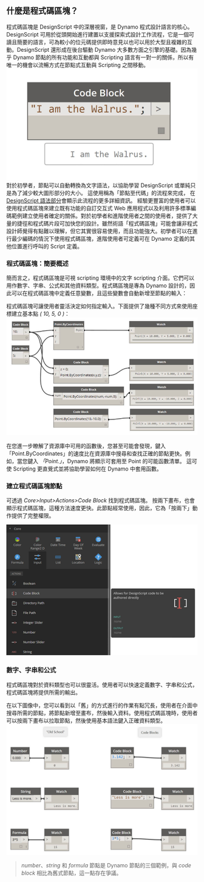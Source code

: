 

## 什麼是程式碼區塊？

程式碼區塊是 DesignScript 中的深層視窗，是 Dynamo 程式設計語言的核心。DesignScript 可用於從頭開始進行建置以支援探索式設計工作流程，它是一個可讀且簡要的語言，可為較小的位元碼提供即時意見以也可以用於大型且複雜的互動。DesignScript 還形成在後台驅動 Dynamo 大多數方面之引擎的基礎。因為幾乎 Dynamo 節點的所有功能和互動都與 Scripting 語言有一對一的關係，所以有唯一的機會以流暢方式在節點式互動與 Scripting 之間移動。![程式碼區塊簡介](images/7-1/daisy.jpg) 對於初學者，節點可以自動轉換為文字語法，以協助學習 DesignScript 或單純只是為了減少較大圖形部分的大小。 這使用稱為「節點至代碼」的流程來完成， 在 [DesignScript 語法部分](7-2_Design-Script-syntax.md)會顯示此流程的更多詳細資訊。 經驗更豐富的使用者可以使用程式碼區塊來建立既有功能的自訂交互式 Web 應用程式以及利用許多標準編碼範例建立使用者確定的關係。對於初學者和進階使用者之間的使用者，提供了大量的捷徑和程式碼片段可加快您的設計。雖然術語「程式碼區塊」可能會讓非程式設計師覺得有點難以理解，但它其實很容易使用，而且功能強大。初學者可以在進行最少編碼的情況下使用程式碼區塊，進階使用者可定義可在 Dynamo 定義的其他位置進行呼叫的 Script 定義。

### 程式碼區塊：簡要概述

簡而言之，程式碼區塊是可視 scripting 環境中的文字 scripting 介面。它們可以用作數字、字串、公式和其他資料類型。程式碼區塊是專為 Dynamo 設計的，因此可以在程式碼區塊中定義任意變數，且這些變數會自動新增至節點的輸入：

程式碼區塊可讓使用者靈活決定如何指定輸入。下面提供了幾種不同方式來使用座標建立基本點 *( 10, 5, 0 )*：![靈活性](images/7-2/flexibility.jpg)

在您進一步瞭解了資源庫中可用的函數後，您甚至可能會發現，鍵入「Point.ByCoordinates」的速度比在資源庫中搜尋和查找正確的節點更快。例如，當您鍵入 *「Point.」*，Dynamo 將顯示可套用至 Point 的可能函數清單。 這可使 Scripting 更直覺式並將協助學習如何在 Dynamo 中套用函數。

### 建立程式碼區塊節點

可透過 *Core>Input>Actions>Code Block* 找到程式碼區塊。 按兩下畫布，也會顯示程式碼區塊，這種方法速度更快。此節點經常使用，因此，它為「按兩下」動作提供了完整權限。

![程式碼區塊簡介](images/7-1/uicb.jpg)

### 數字、字串和公式

程式碼區塊對於資料類型也可以很靈活。使用者可以快速定義數字、字串和公式，程式碼區塊將提供所需的輸出。

在以下圖像中，您可以看到以「舊」的方式進行的作業有點冗長，使用者在介面中搜尋所需的節點，將節點新增至畫布，然後輸入資料。使用程式碼區塊時，使用者可以按兩下畫布以拉取節點，然後使用基本語法鍵入正確資料類型。![舊型節點](images/7-3/obsolete01.jpg)

> *number*、*string* 和 *formula* 節點是 Dynamo 節點的三個範例，與 *code block* 相比為舊式節點，這一點存在爭議。

